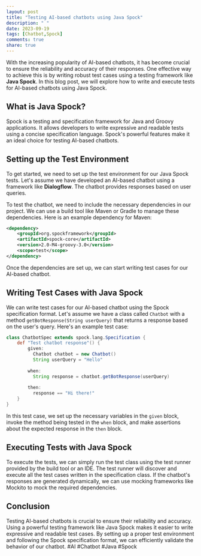 ```yaml
---
layout: post
title: "Testing AI-based chatbots using Java Spock"
description: " "
date: 2023-09-19
tags: [Chatbot,Spock]
comments: true
share: true
---
```


With the increasing popularity of AI-based chatbots, it has become crucial to ensure the reliability and accuracy of their responses. One effective way to achieve this is by writing robust test cases using a testing framework like **Java Spock**. In this blog post, we will explore how to write and execute tests for AI-based chatbots using Java Spock.

## What is Java Spock?

Spock is a testing and specification framework for Java and Groovy applications. It allows developers to write expressive and readable tests using a concise specification language. Spock's powerful features make it an ideal choice for testing AI-based chatbots.

## Setting up the Test Environment

To get started, we need to set up the test environment for our Java Spock tests. Let's assume we have developed an AI-based chatbot using a framework like **Dialogflow**. The chatbot provides responses based on user queries.

To test the chatbot, we need to include the necessary dependencies in our project. We can use a build tool like Maven or Gradle to manage these dependencies. Here is an example dependency for Maven:

```xml
<dependency>
    <groupId>org.spockframework</groupId>
    <artifactId>spock-core</artifactId>
    <version>2.0-M4-groovy-3.0</version>
    <scope>test</scope>
</dependency>
```

Once the dependencies are set up, we can start writing test cases for our AI-based chatbot.

## Writing Test Cases with Java Spock

We can write test cases for our AI-based chatbot using the Spock specification format. Let's assume we have a class called `Chatbot` with a method `getBotResponse(String userQuery)` that returns a response based on the user's query. Here's an example test case:

```groovy
class ChatbotSpec extends spock.lang.Specification {
    def "Test chatbot response"() {
        given:
          Chatbot chatbot = new Chatbot()
          String userQuery = "Hello"
        
        when:
          String response = chatbot.getBotResponse(userQuery)
        
        then:
          response == "Hi there!"
    }
}
```

In this test case, we set up the necessary variables in the `given` block, invoke the method being tested in the `when` block, and make assertions about the expected response in the `then` block.

## Executing Tests with Java Spock

To execute the tests, we can simply run the test class using the test runner provided by the build tool or an IDE. The test runner will discover and execute all the test cases written in the specification class. If the chatbot's responses are generated dynamically, we can use mocking frameworks like Mockito to mock the required dependencies.

## Conclusion

Testing AI-based chatbots is crucial to ensure their reliability and accuracy. Using a powerful testing framework like Java Spock makes it easier to write expressive and readable test cases. By setting up a proper test environment and following the Spock specification format, we can efficiently validate the behavior of our chatbot. #AI #Chatbot #Java #Spock